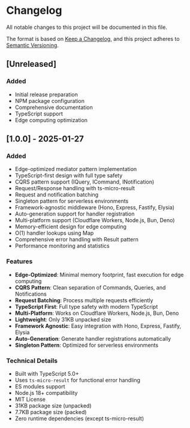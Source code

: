 # Changelog

All notable changes to this project will be documented in this file.

The format is based on [Keep a Changelog](https://keepachangelog.com/en/1.0.0/),
and this project adheres to [Semantic Versioning](https://semver.org/spec/v2.0.0.html).

## [Unreleased]

### Added
- Initial release preparation
- NPM package configuration
- Comprehensive documentation
- TypeScript support
- Edge computing optimization

## [1.0.0] - 2025-01-27

### Added
- Edge-optimized mediator pattern implementation
- TypeScript-first design with full type safety
- CQRS pattern support (IQuery, ICommand, INotification)
- Request/Response handling with ts-micro-result
- Request and notification batching
- Singleton pattern for serverless environments
- Framework-agnostic middleware (Hono, Express, Fastify, Elysia)
- Auto-generation support for handler registration
- Multi-platform support (Cloudflare Workers, Node.js, Bun, Deno)
- Memory-efficient design for edge computing
- O(1) handler lookups using Map
- Comprehensive error handling with Result pattern
- Performance monitoring and statistics

### Features
- **Edge-Optimized**: Minimal memory footprint, fast execution for edge computing
- **CQRS Pattern**: Clean separation of Commands, Queries, and Notifications
- **Request Batching**: Process multiple requests efficiently
- **TypeScript First**: Full type safety with modern TypeScript
- **Multi-Platform**: Works on Cloudflare Workers, Node.js, Bun, Deno
- **Lightweight**: Only 31KB unpacked size
- **Framework Agnostic**: Easy integration with Hono, Express, Fastify, Elysia
- **Auto-Generation**: Generate handler registrations automatically
- **Singleton Pattern**: Optimized for serverless environments

### Technical Details
- Built with TypeScript 5.0+
- Uses `ts-micro-result` for functional error handling
- ES modules support
- Node.js 18+ compatibility
- MIT License
- 31KB package size (unpacked)
- 7.7KB package size (packed)
- Zero runtime dependencies (except ts-micro-result) 